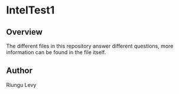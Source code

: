 # IntelTest1

## Overview
The different files in this repository answer different questions, more information can be found in the file itself. 

## Author 
Riungu Levy
